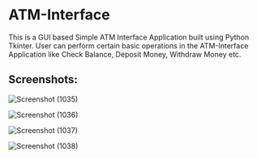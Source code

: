 <h1>ATM-Interface</h1>
This is a GUI based Simple ATM Interface Application built using Python Tkinter. User can perform certain basic operations in the ATM-Interface
Application like Check Balance, Deposit Money, Withdraw Money etc.

<h2>Screenshots:</h2>

![Screenshot (1035)](https://coderspacket.com/uploads/user_files/2023-07/Screenshot_(1035)-1689069793-1763.png)


![Screenshot (1036)](https://coderspacket.com/uploads/user_files/2023-07/Screenshot_(1036)-1689069811-1763.png)



![Screenshot (1037)](https://coderspacket.com/uploads/user_files/2023-07/Screenshot_(1037)-1689069842-1763.png)



![Screenshot (1038)](https://coderspacket.com/uploads/user_files/2023-07/Screenshot_(1038)-1689069859-1763.png)

